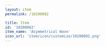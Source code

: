 ```yaml
---
layout: item
permalink: /10200082

title: Item
id: '10200082'
item_name: 'Asymmetrical Wave'
icon_url: 'item/icon/customize/10200082.png'
---
```

